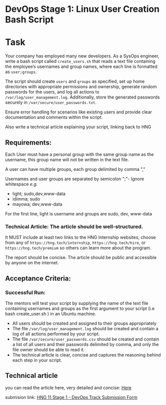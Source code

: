 # DevOps Stage 1: Linux User Creation Bash Script

# Task

Your company has employed many new developers. As a SysOps engineer, write a bash script called `create_users.sh` that reads a text file containing the employee’s usernames and group names, where each line is formatted as `user;groups`.

The script should create `users` and `groups` as specified, set up home directories with appropriate permissions and ownership, generate random passwords for the users, and log all actions to `/var/log/user_management.log`. Additionally, store the generated passwords securely in `/var/secure/user_passwords.txt`.

Ensure error handling for scenarios like existing users and provide clear documentation and comments within the script.

Also write a technical article explaining your script, linking back to HNG

## Requirements:

Each User must have a personal group with the same group name as the username, this group name will not be written in the text file.

A user can have multiple groups, each group delimited by comma ","

Usernames and user groups are separated by semicolon ";"- Ignore whitespace
_e.g._
 - light; sudo,dev,www-data
 - idimma; sudo
 - mayowa; dev,www-data

For the first line, light is username and groups are sudo, dev, www-data

###  Technical Article: The article should be well-structured.

It MUST include at least two links to the HNG Internship websites; choose from any of `https://hng.tech/internship`, `https://hng.tech/hire`, or `https://hng.tech/premium` so others can learn more about the program.

The report should be concise.
The article should be public and accessible by anyone on the internet.

## Acceptance Criteria:

### Successful Run: 
   
   The mentors will test your script by supplying the name of the text file containing usernames and groups as the first argument to your script (i.e bash create_user.sh <name-of-text-file> ) in an Ubuntu machine.

- All users should be created and assigned to their groups appropriately
- The file `/var/log/user_management.log` should be created and contain a log of all actions performed by your script.
- The file `/var/secure/user_passwords.csv` should be created and contain a list of all users and their passwords delimited by comma, and only the file owner should be able to read it.
- The technical article is clear, concise and captures the reasoning behind each step in your script.



## Technical article

you can read the article here, very detailed and concise: [Here](https://open.substack.com/pub/devhendrixx/p/linux-user-creation-bash-script?r=28tgq5&utm_campaign=post&utm_medium=web&showWelcomeOnShare=true)

submision link: [HNG 11 Stage 1 - DevOps Track Submission Form](https://forms.gle/8SiPKuwbEjViWRbKA)
